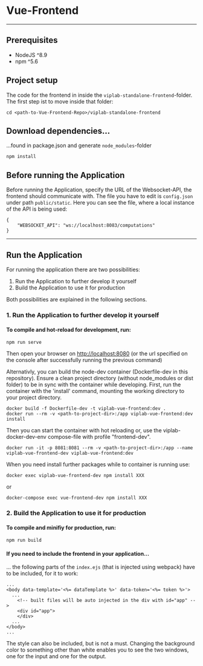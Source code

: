 # Vue-Frontend

---

## Prerequisites

- NodeJS ^8.9
- npm ^5.6

## Project setup

The code for the frontend in inside the `viplab-standalone-frontend`-folder. 
The first step ist to move inside that folder:
```
cd <path-to-Vue-Frontend-Repo>/viplab-standalone-frontend
```

## Download dependencies... 

...found in package.json and generate `node_modules`-folder

```
npm install
```

## Before running the Application

Before running the Application, specify the URL of the Websocket-API, the frontend should communicate with. 
The file you have to edit is `config.json` under path `public/static`. 
Here you can see the file, where a local instance of the API is being used: 
```
{
    "WEBSOCKET_API": "ws://localhost:8083/computations"
}
```

---

## Run the Application 

For running the application there are two possibilities: 

1. Run the Application to further develop it yourself
2. Build the Application to use it for production

Both possibilities are explained in the following sections.

### 1. Run the Application to further develop it yourself

#### To compile and hot-reload for development, run: 

```
npm run serve
```
Then open your browser on <http://localhost:8080>
(or the url specified on the console after successfully running the previous command)

Alternativly, you can build the node-dev container (Dockerfile-dev in this repository).
Ensure a clean project directory (without node_modules or dist folder) to be in sync with the container while developing. First, run the container with the 'install' command, mounting the working directory to your project directory.
```
docker build -f Dockerfile-dev -t viplab-vue-frontend:dev .
docker run --rm -v <path-to-project-dir>:/app viplab-vue-frontend:dev install
```
Then you can start the container with hot reloading or, use the viplab-docker-dev-env compose-file with profile "frontend-dev".
```
docker run -it -p 8081:8081 --rm -v <path-to-project-dir>:/app --name viplab-vue-frontend-dev viplab-vue-frontend:dev
```
When you need install further packages while to container is running use:
```
docker exec viplab-vue-frontend-dev npm install XXX
```
or
```
docker-compose exec vue-frontend-dev npm install XXX
```

### 2. Build the Application to use it for production

#### To compile and minifiy for production, run: 

```
npm run build
```

#### If you need to include the frontend in your application...

... the following parts of the `index.ejs` (that is injected using webpack) have to be included, for it to work: 

```
...
<body data-template='<%= dataTemplate %>' data-token='<%= token %>'>
  ...
    <!-- built files will be auto injected in the div with id="app" -->
    <div id="app">
    </div>
  ...
</body>
...
```
The style can also be included, but is not a must. 
Changing the background color to something other than white enables you to see the two windows, one for the input and one for the output.
